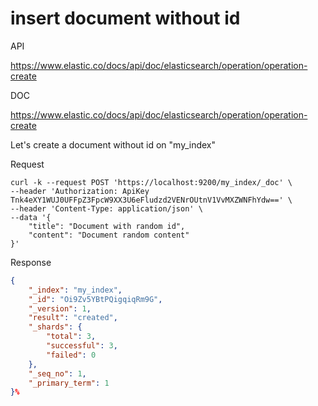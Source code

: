 # insert document without id

API

<https://www.elastic.co/docs/api/doc/elasticsearch/operation/operation-create>

DOC

<https://www.elastic.co/docs/api/doc/elasticsearch/operation/operation-create>

Let's create a document without id on "my_index"

Request

```SHELL
curl -k --request POST 'https://localhost:9200/my_index/_doc' \
--header 'Authorization: ApiKey Tnk4eXY1WUJ0UFFpZ3FpcW9XX3U6eFludzd2VENrOUtnV1VvMXZWNFhYdw==' \
--header 'Content-Type: application/json' \
--data '{
    "title": "Document with random id",
    "content": "Document random content"
}'
```

Response

```JSON
{
    "_index": "my_index",
    "_id": "Oi9Zv5YBtPQigqiqRm9G",
    "_version": 1,
    "result": "created",
    "_shards": {
        "total": 3,
        "successful": 3,
        "failed": 0
    },
    "_seq_no": 1,
    "_primary_term": 1
}%
```